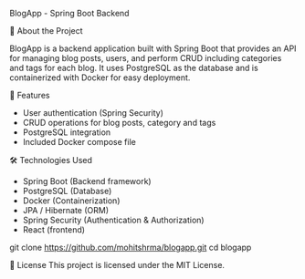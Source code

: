 BlogApp - Spring Boot Backend

📌 About the Project

BlogApp is a backend application built with Spring Boot that provides an API for managing blog posts, users, and perform CRUD including categories and tags for each blog. It uses PostgreSQL as the database and is containerized with Docker for easy deployment.


🚀 Features
- User authentication (Spring Security)
- CRUD operations for blog posts, category and tags
- PostgreSQL integration
- Included Docker compose file



🛠 Technologies Used
- Spring Boot (Backend framework)
- PostgreSQL (Database)
- Docker (Containerization)
- JPA / Hibernate (ORM)
- Spring Security (Authentication & Authorization)
- React (frontend)



git clone https://github.com/mohitshrma/blogapp.git
cd blogapp


📄 License
This project is licensed under the MIT License.
